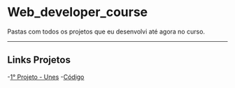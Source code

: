 # Web_developer_course 

<p>Pastas com todos os projetos que eu desenvolvi até agora no curso. </p>

---

## Links Projetos

-[1° Projeto - Unes](https://patrickcaramico.github.io/Web_developer_course/1%C2%B0-Projeto-Unes/index.html)
  -[Código](https://github.com/PatrickCaramico/Web_developer_course/tree/main/1%C2%B0-Projeto-Unes)
